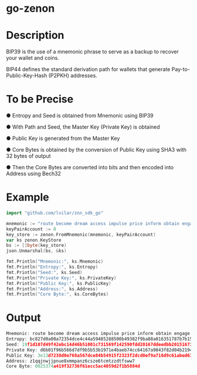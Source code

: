 # go-zenon

# Description

BIP39 is the use of a mnemonic phrase to serve as a backup to recover your wallet and coins. 

BIP44 defines the standard derivation path for wallets that generate Pay-to-Public-Key-Hash (P2PKH) addresses.

# To be Precise

● Entropy and Seed is obtained from Mnemonic using BIP39

● With Path and Seed, the Master Key (Private Key) is obtained

● Public Key is generated from the Master Key

● Core Bytes is obtained by the conversion of Public Key using SHA3 with 32 bytes of output

● Then the Core Bytes are converted into bits and then encoded into Address using Bech32

# Example

```go
import "github.com/lvilar/znn_sdk_go"
```

```go
mnemonic := "route become dream access impulse price inform obtain engage ski believe awful absent pig thing vibrant possible exotic flee pepper marble rural fire fancy"
keyPairAccount := 0
key_store := zenon.FromMnemonic(mnemonic, keyPairAccount)
var ks zenon.KeyStore
bs := []byte(key_store)
json.Unmarshal(bs, &ks)
```

```go
fmt.Println("Mnemonic:", ks.Mnemonic)
fmt.Println("Entropy:", ks.Entropy)
fmt.Println("Seed:", ks.Seed)
fmt.Println("Private Key:", ks.PrivateKey)
fmt.Println("Public Key:", ks.PublicKey)
fmt.Println("Address:", ks.Address)
fmt.Println("Core Byte:", ks.CoreBytes)
```

# Output

```go
Mnemonic: route become dream access impulse price inform obtain engage ski believe awful absent pig thing vibrant possible exotic flee pepper marble rural fire fancy
Entropy: bc827d0a00a72354dce4c44a59485288500b49382f9ba88a016351787b7b15ca
Seed: 19f1d107d49f42ebc14d46b51001c731569f142590fdd20167ddeedbb201516731ad5ac9b58d3a1c9c09debfe62538379461e4ea9f038124c428784fecc645b7
Private Key: d6b01f96b566d7df9b5b53b1971e4baeb74cc64167a9843f82d04b2194ca4863
Public Key: 3e13d7238d0e768a567dce84b54915f2323f2dcd0ef9a716d9c61abed631ba10
Address: z1qqjnwjjpnue8xmmpanz6csze6tcmtzzdtfsww7
Core Byte: 0025374a419f32736f61ecc5ac4059d2f1b5884d
```
